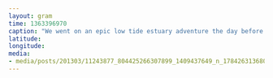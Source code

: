 ```yaml
---
layout: gram
time: 1363396970
caption: "We went on an epic low tide estuary adventure the day before we started the Abel Tasman."
latitude: 
longitude: 
media:
- media/posts/201303/11243877_804425266307899_1409437649_n_17842631368000351.jpg
---
```

